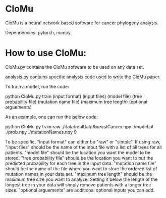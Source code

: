 # CloMu
CloMu is a neural network based software for cancer phylogeny analysis.

Dependencies: pytorch, numpy.

# How to use CloMu:

CloMu.py contains the CloMu software to be used on any data set. 

analysis.py contains specific analysis code used to write the CloMu paper. 


To train a model, run the code:

python CloMu.py train (input format) (input files) (model file) (tree probability file) (mutation name file) (maximum tree length) (optional arguements) 

As an example, one can run the below code:

python CloMu.py train raw ./data/realData/breastCancer.npy ./model.pt ./prob.npy ./mutationNames.npy 9

To be specific, "input format" can either be "raw" or "simple". If using raw, "input files" should be the name of the input file with a list of all trees for all patients. "model file" should be the location you want the model to be stored. "tree probability file" should be the location you want to put the predicted probability for each tree in the input data. "mutation name file" should be the name of the file where you want to store the ordered list of mutation names in your data set. "maximum tree length" should be the maximum tree size you want to analyze. Setting it below the length of the longest tree in your data will simply remove patients with a longer tree sizes. "optional arguements" are additional optional inputs you can add. 








 


